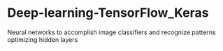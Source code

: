 # Deep-learning-TensorFlow_Keras
Neural networks to accomplish image classifiers and recognize patterns optimizing hidden layers
